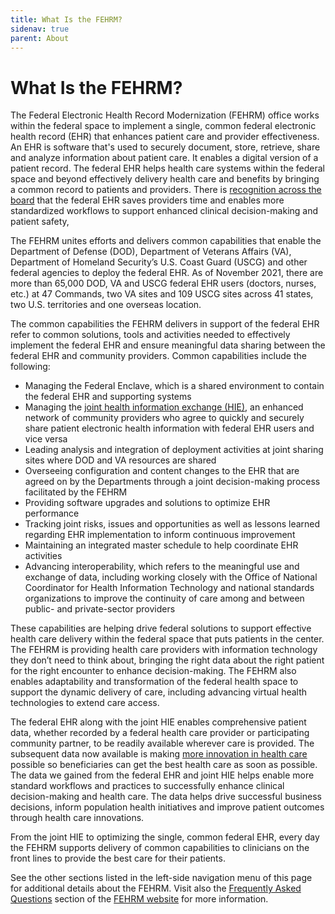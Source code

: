 ```yaml
---
title: What Is the FEHRM?
sidenav: true
parent: About
---
```

# What Is the FEHRM?

The Federal Electronic Health Record Modernization (FEHRM) office works within the federal space to implement a single, common federal electronic health record (EHR) that enhances patient care and provider effectiveness. An EHR is software that's used to securely document, store, retrieve, share and analyze information about patient care. It enables a digital version of a patient record. The federal EHR helps health care systems within the federal space and beyond effectively delivery health care and benefits by bringing a common record to patients and providers. There is [recognition across the board](/success-stories) that the federal EHR saves providers time and enables more standardized workflows to support enhanced clinical decision-making and patient safety,

The FEHRM unites efforts and delivers common capabilities that enable the Department of Defense (DOD), Department of Veterans Affairs (VA), Department of Homeland Security’s U.S. Coast Guard (USCG) and other federal agencies to deploy the federal EHR. As of November 2021, there are more than 65,000 DOD, VA and USCG federal EHR users (doctors, nurses, etc.) at 47 Commands, two VA sites and 109 USCG sites across 41 states, two U.S. territories and one overseas location.

The common capabilities the FEHRM delivers in support of the federal EHR refer to common solutions, tools and activities needed to effectively implement the federal EHR and ensure meaningful data sharing between the federal EHR and community providers. Common capabilities include the following:

* Managing the Federal Enclave, which is a shared environment to contain the federal EHR and supporting systems
* Managing the [joint health information exchange (HIE)](/learn-about-the-joint-hie), an enhanced network of community providers who agree to quickly and securely share patient electronic health information with federal EHR users and vice versa
* Leading analysis and integration of deployment activities at joint sharing sites where DOD and VA resources are shared
* Overseeing configuration and content changes to the EHR that are agreed on by the Departments through a joint decision-making process facilitated by the FEHRM
* Providing software upgrades and solutions to optimize EHR performance
* Tracking joint risks, issues and opportunities as well as lessons learned regarding EHR implementation to inform continuous improvement
* Maintaining an integrated master schedule to help coordinate EHR activities
* Advancing interoperability, which refers to the meaningful use and exchange of data, including working closely with the Office of National Coordinator for Health Information Technology and national standards organizations to improve the continuity of care among and between public- and private-sector providers

These capabilities are helping drive federal solutions to support effective health care delivery within the federal space that puts patients in the center. The FEHRM is providing health care providers with information technology they don’t need to think about, bringing the right data about the right patient for the right encounter to enhance decision-making. The FEHRM also enables adaptability and transformation of the federal health space to support the dynamic delivery of care, including advancing virtual health technologies to extend care access.

The federal EHR along with the joint HIE enables comprehensive patient data, whether recorded by a federal health care provider or participating community partner, to be readily available wherever care is provided. The subsequent data now available is making [more innovation in health care](/success-stories) possible so beneficiaries can get the best health care as soon as possible. The data we gained from the federal EHR and joint HIE helps enable more standard workflows and practices to successfully enhance clinical decision-making and health care. The data helps drive successful business decisions, inform population health initiatives and improve patient outcomes through health care innovations.

From the joint HIE to optimizing the single, common federal EHR, every day the FEHRM supports delivery of common capabilities to clinicians on the front lines to provide the best care for their patients.

See the other sections listed in the left-side navigation menu of this page for additional details about the FEHRM. Visit also the [Frequently Asked Questions](/faq) section of the [FEHRM website](/) for more information.